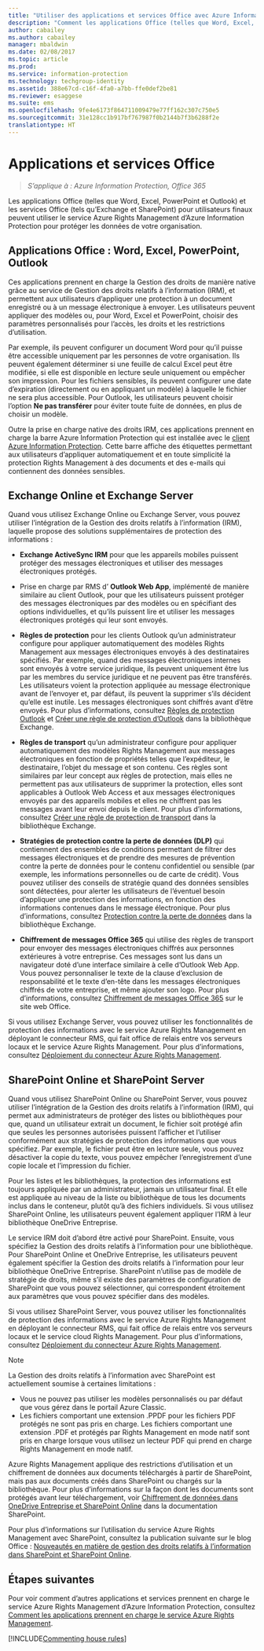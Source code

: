 ```yaml
---
title: "Utiliser des applications et services Office avec Azure Information Protection"
description: "Comment les applications Office (telles que Word, Excel, PowerPoint et Outlook) et les services Office (tels qu’Exchange et SharePoint) pour utilisateurs finaux peuvent utiliser le service Azure Rights Management pour protéger les données de votre organisation."
author: cabailey
ms.author: cabailey
manager: mbaldwin
ms.date: 02/08/2017
ms.topic: article
ms.prod: 
ms.service: information-protection
ms.technology: techgroup-identity
ms.assetid: 388e67cd-c16f-4fa0-a7bb-ffe0def2be81
ms.reviewer: esaggese
ms.suite: ems
ms.openlocfilehash: 9fe4e6173f864711009479e77ff162c307c750e5
ms.sourcegitcommit: 31e128cc1b917bf767987f0b2144b7f3b6288f2e
translationtype: HT
---
```

# <a name="office-applications-and-services"></a>Applications et services Office

>*S’applique à : Azure Information Protection, Office 365*

Les applications Office (telles que Word, Excel, PowerPoint et Outlook) et les services Office (tels qu’Exchange et SharePoint) pour utilisateurs finaux peuvent utiliser le service Azure Rights Management d’Azure Information Protection pour protéger les données de votre organisation.

## <a name="office-applications-word-excel-powerpoint-outlook"></a>Applications Office : Word, Excel, PowerPoint, Outlook
Ces applications prennent en charge la Gestion des droits de manière native grâce au service de Gestion des droits relatifs à l’information (IRM), et permettent aux utilisateurs d’appliquer une protection à un document enregistré ou à un message électronique à envoyer. Les utilisateurs peuvent appliquer des modèles ou, pour Word, Excel et PowerPoint, choisir des paramètres personnalisés pour l’accès, les droits et les restrictions d’utilisation. 

Par exemple, ils peuvent configurer un document Word pour qu’il puisse être accessible uniquement par les personnes de votre organisation. Ils peuvent également déterminer si une feuille de calcul Excel peut être modifiée, si elle est disponible en lecture seule uniquement ou empêcher son impression. Pour les fichiers sensibles, ils peuvent configurer une date d’expiration (directement ou en appliquant un modèle) à laquelle le fichier ne sera plus accessible. Pour Outlook, les utilisateurs peuvent choisir l’option **Ne pas transférer** pour éviter toute fuite de données, en plus de choisir un modèle.

Outre la prise en charge native des droits IRM, ces applications prennent en charge la barre Azure Information Protection qui est installée avec le [client Azure Information Protection](../rms-client/aip-client.md ). Cette barre affiche des étiquettes permettant aux utilisateurs d’appliquer automatiquement et en toute simplicité la protection Rights Management à des documents et des e-mails qui contiennent des données sensibles.

## <a name="exchange-online-and-exchange-server"></a>Exchange Online et Exchange Server
Quand vous utilisez Exchange Online ou Exchange Server, vous pouvez utiliser l’intégration de la Gestion des droits relatifs à l’information (IRM), laquelle propose des solutions supplémentaires de protection des informations :

-   **Exchange ActiveSync IRM** pour que les appareils mobiles puissent protéger des messages électroniques et utiliser des messages électroniques protégés.

-   Prise en charge par RMS d’ **Outlook Web App**, implémenté de manière similaire au client Outlook, pour que les utilisateurs puissent protéger des messages électroniques par des modèles ou en spécifiant des options individuelles, et qu’ils puissent lire et utiliser les messages électroniques protégés qui leur sont envoyés.

-   **Règles de protection** pour les clients Outlook qu’un administrateur configure pour appliquer automatiquement des modèles Rights Management aux messages électroniques envoyés à des destinataires spécifiés. Par exemple, quand des messages électroniques internes sont envoyés à votre service juridique, ils peuvent uniquement être lus par les membres du service juridique et ne peuvent pas être transférés. Les utilisateurs voient la protection appliquée au message électronique avant de l’envoyer et, par défaut, ils peuvent la supprimer s’ils décident qu’elle est inutile. Les messages électroniques sont chiffrés avant d’être envoyés. Pour plus d’informations, consultez [Règles de protection Outlook](https://technet.microsoft.com/library/dd638178%28v=exchg.150%29.aspx) et [Créer une règle de protection d’Outlook](https://technet.microsoft.com/library/dd638196%28v=exchg.150%29.aspx) dans la bibliothèque Exchange.

-   **Règles de transport** qu’un administrateur configure pour appliquer automatiquement des modèles Rights Management aux messages électroniques en fonction de propriétés telles que l’expéditeur, le destinataire, l’objet du message et son contenu. Ces règles sont similaires par leur concept aux règles de protection, mais elles ne permettent pas aux utilisateurs de supprimer la protection, elles sont applicables à Outlook Web Access et aux messages électroniques envoyés par des appareils mobiles et elles ne chiffrent pas les messages avant leur envoi depuis le client. Pour plus d’informations, consultez [Créer une règle de protection de transport](https://technet.microsoft.com/library/dd302432.aspx) dans la bibliothèque Exchange.

-   **Stratégies de protection contre la perte de données (DLP)** qui contiennent des ensembles de conditions permettant de filtrer des messages électroniques et de prendre des mesures de prévention contre la perte de données pour le contenu confidentiel ou sensible (par exemple, les informations personnelles ou de carte de crédit). Vous pouvez utiliser des conseils de stratégie quand des données sensibles sont détectées, pour alerter les utilisateurs de l’éventuel besoin d’appliquer une protection des informations, en fonction des informations contenues dans le message électronique. Pour plus d’informations, consultez [Protection contre la perte de données](https://technet.microsoft.com/library/jj150527%28v=exchg.150%29.aspx) dans la bibliothèque Exchange.

-   **Chiffrement de messages Office 365** qui utilise des règles de transport pour envoyer des messages électroniques chiffrés aux personnes extérieures à votre entreprise. Ces messages sont lus dans un navigateur doté d’une interface similaire à celle d’Outlook Web App. Vous pouvez personnaliser le texte de la clause d’exclusion de responsabilité et le texte d’en-tête dans les messages électroniques chiffrés de votre entreprise, et même ajouter son logo. Pour plus d’informations, consultez [Chiffrement de messages Office 365](https://office.microsoft.com/o365-message-encryption-FX104179182.aspx) sur le site web Office.

Si vous utilisez Exchange Server, vous pouvez utiliser les fonctionnalités de protection des informations avec le service Azure Rights Management en déployant le connecteur RMS, qui fait office de relais entre vos serveurs locaux et le service Azure Rights Management. Pour plus d’informations, consultez [Déploiement du connecteur Azure Rights Management](../deploy-use/deploy-rms-connector.md).

## <a name="sharepoint-online-and-sharepoint-server"></a>SharePoint Online et SharePoint Server
Quand vous utilisez SharePoint Online ou SharePoint Server, vous pouvez utiliser l’intégration de la Gestion des droits relatifs à l’information (IRM), qui permet aux administrateurs de protéger des listes ou bibliothèques pour que, quand un utilisateur extrait un document, le fichier soit protégé afin que seules les personnes autorisées puissent l’afficher et l’utiliser conformément aux stratégies de protection des informations que vous spécifiez. Par exemple, le fichier peut être en lecture seule, vous pouvez désactiver la copie du texte, vous pouvez empêcher l’enregistrement d’une copie locale et l’impression du fichier.

Pour les listes et les bibliothèques, la protection des informations est toujours appliquée par un administrateur, jamais un utilisateur final. Et elle est appliquée au niveau de la liste ou bibliothèque de tous les documents inclus dans le conteneur, plutôt qu’à des fichiers individuels.  Si vous utilisez SharePoint Online, les utilisateurs peuvent également appliquer l’IRM à leur bibliothèque OneDrive Entreprise.

Le service IRM doit d’abord être activé pour SharePoint. Ensuite, vous spécifiez la Gestion des droits relatifs à l’information pour une bibliothèque. Pour SharePoint Online et OneDrive Entreprise, les utilisateurs peuvent également spécifier la Gestion des droits relatifs à l’information pour leur bibliothèque OneDrive Entreprise. SharePoint n’utilise pas de modèle de stratégie de droits, même s’il existe des paramètres de configuration de SharePoint que vous pouvez sélectionner, qui correspondent étroitement aux paramètres que vous pouvez spécifier dans des modèles.

Si vous utilisez SharePoint Server, vous pouvez utiliser les fonctionnalités de protection des informations avec le service Azure Rights Management en déployant le connecteur RMS, qui fait office de relais entre vos serveurs locaux et le service cloud Rights Management. Pour plus d’informations, consultez [Déploiement du connecteur Azure Rights Management](../deploy-use/deploy-rms-connector.md).

> [!NOTE]
> La Gestion des droits relatifs à l’information avec SharePoint est actuellement soumise à certaines limitations :
> 
> - Vous ne pouvez pas utiliser les modèles personnalisés ou par défaut que vous gérez dans le portail Azure Classic.
> - Les fichiers comportant une extension .PPDF pour les fichiers PDF protégés ne sont pas pris en charge. Les fichiers comportant une extension .PDF et protégés par Rights Management en mode natif sont pris en charge lorsque vous utilisez un lecteur PDF qui prend en charge Rights Management en mode natif.


Azure Rights Management applique des restrictions d’utilisation et un chiffrement de données aux documents téléchargés à partir de SharePoint, mais pas aux documents créés dans SharePoint ou chargés sur la bibliothèque. Pour plus d’informations sur la façon dont les documents sont protégés avant leur téléchargement, voir [Chiffrement de données dans OneDrive Entreprise et SharePoint Online](https://technet.microsoft.com/library/dn905447.aspx) dans la documentation SharePoint.

Pour plus d’informations sur l’utilisation du service Azure Rights Management avec SharePoint, consultez la publication suivante sur le blog Office : [Nouveautés en matière de gestion des droits relatifs à l’information dans SharePoint et SharePoint Online](http://blogs.office.com/2012/11/09/whats-new-with-information-rights-management-in-sharepoint-and-sharepoint-online/).

## <a name="next-steps"></a>Étapes suivantes

Pour voir comment d’autres applications et services prennent en charge le service Azure Rights Management d’Azure Information Protection, consultez [Comment les applications prennent en charge le service Azure Rights Management](applications-support.md).

[!INCLUDE[Commenting house rules](../includes/houserules.md)]